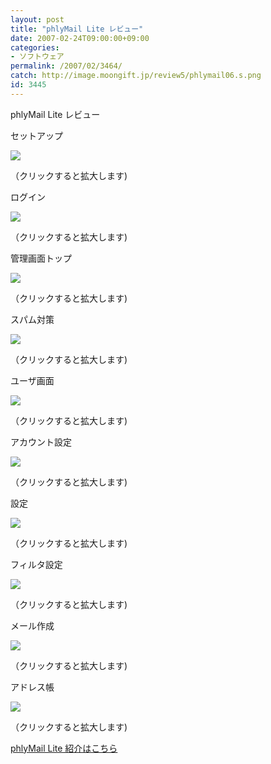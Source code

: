 ```yaml
---
layout: post
title: "phlyMail Lite レビュー"
date: 2007-02-24T09:00:00+09:00
categories:
- ソフトウェア
permalink: /2007/02/3464/
catch: http://image.moongift.jp/review5/phlymail06.s.png
id: 3445
---
```

phlyMail Lite レビュー  
<!--more-->

セットアップ

  

[![](http://image.moongift.jp/review5/phlymail01.s.png)](http://image.moongift.jp/review5/phlymail01.png)  
  
（クリックすると拡大します)

  

ログイン

  

[![](http://image.moongift.jp/review5/phlymail02.s.png)](http://image.moongift.jp/review5/phlymail02.png)  
  
（クリックすると拡大します)

  

管理画面トップ

  

[![](http://image.moongift.jp/review5/phlymail03.s.png)](http://image.moongift.jp/review5/phlymail03.png)  
  
（クリックすると拡大します)

  

スパム対策

  

[![](http://image.moongift.jp/review5/phlymail04.s.png)](http://image.moongift.jp/review5/phlymail04.png)  
  
（クリックすると拡大します)

  

ユーザ画面

  

[![](http://image.moongift.jp/review5/phlymail05.s.png)](http://image.moongift.jp/review5/phlymail05.png)  
  
（クリックすると拡大します)

  

アカウント設定

  

[![](http://image.moongift.jp/review5/phlymail06.s.png)](http://image.moongift.jp/review5/phlymail06.png)  
  
（クリックすると拡大します)

  

設定

  

[![](http://image.moongift.jp/review5/phlymail07.s.png)](http://image.moongift.jp/review5/phlymail07.png)  
  
（クリックすると拡大します)

  

フィルタ設定

  

[![](http://image.moongift.jp/review5/phlymail08.s.png)](http://image.moongift.jp/review5/phlymail08.png)  
  
（クリックすると拡大します)

  

メール作成

  

[![](http://image.moongift.jp/review5/phlymail09.s.png)](http://image.moongift.jp/review5/phlymail09.png)  
  
（クリックすると拡大します)

  

アドレス帳

  

[![](http://image.moongift.jp/review5/phlymail10.s.png)](http://image.moongift.jp/review5/phlymail10.png)  
  
（クリックすると拡大します)

  

[phlyMail Lite 紹介はこちら](http://oss.moongift.jp/intro/i-3461.html)

